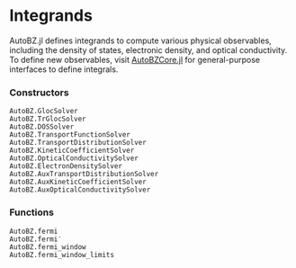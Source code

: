 # Integrands

AutoBZ.jl defines integrands to compute various physical observables, including
the density of states, electronic density, and optical conductivity. To define
new observables, visit
[AutoBZCore.jl](https://lxvm.github.io/AutoBZCore.jl/dev/) for general-purpose
interfaces to define integrals.

### Constructors

```@docs
AutoBZ.GlocSolver
AutoBZ.TrGlocSolver
AutoBZ.DOSSolver
AutoBZ.TransportFunctionSolver
AutoBZ.TransportDistributionSolver
AutoBZ.KineticCoefficientSolver
AutoBZ.OpticalConductivitySolver
AutoBZ.ElectronDensitySolver
AutoBZ.AuxTransportDistributionSolver
AutoBZ.AuxKineticCoefficientSolver
AutoBZ.AuxOpticalConductivitySolver
```

### Functions

```@docs
AutoBZ.fermi
AutoBZ.fermi′
AutoBZ.fermi_window
AutoBZ.fermi_window_limits
```